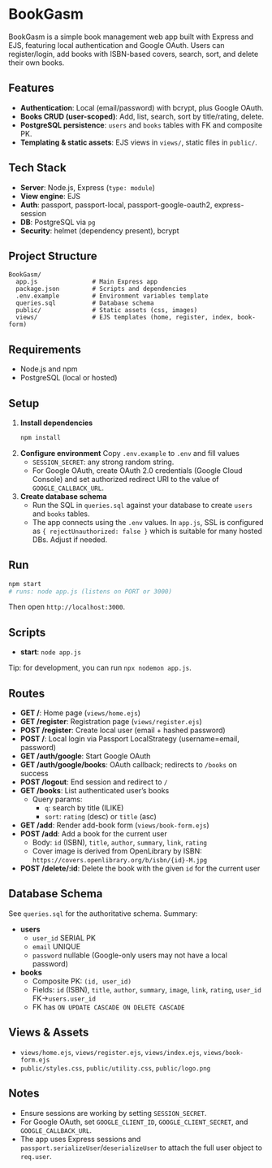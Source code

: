 # BookGasm

BookGasm is a simple book management web app built with Express and EJS, featuring local authentication and Google OAuth. Users can register/login, add books with ISBN-based covers, search, sort, and delete their own books.

## Features
- **Authentication**: Local (email/password) with bcrypt, plus Google OAuth.
- **Books CRUD (user-scoped)**: Add, list, search, sort by title/rating, delete.
- **PostgreSQL persistence**: `users` and `books` tables with FK and composite PK.
- **Templating & static assets**: EJS views in `views/`, static files in `public/`.

## Tech Stack
- **Server**: Node.js, Express (`type: module`)
- **View engine**: EJS
- **Auth**: passport, passport-local, passport-google-oauth2, express-session
- **DB**: PostgreSQL via `pg`
- **Security**: helmet (dependency present), bcrypt

## Project Structure
```
BookGasm/
  app.js               # Main Express app
  package.json         # Scripts and dependencies
  .env.example         # Environment variables template
  queries.sql          # Database schema
  public/              # Static assets (css, images)
  views/               # EJS templates (home, register, index, book-form)
```

## Requirements
- Node.js and npm
- PostgreSQL (local or hosted)

## Setup
1. **Install dependencies**
   ```bash
   npm install
   ```
2. **Configure environment**
   Copy `.env.example` to `.env` and fill values
   - `SESSION_SECRET`: any strong random string.
   - For Google OAuth, create OAuth 2.0 credentials (Google Cloud Console) and set authorized redirect URI to the value of `GOOGLE_CALLBACK_URL`.
3. **Create database schema**
   - Run the SQL in `queries.sql` against your database to create `users` and `books` tables.
   - The app connects using the `.env` values. In `app.js`, SSL is configured as `{ rejectUnauthorized: false }` which is suitable for many hosted DBs. Adjust if needed.

## Run
```bash
npm start
# runs: node app.js (listens on PORT or 3000)
```
Then open `http://localhost:3000`.

## Scripts
- **start**: `node app.js`

Tip: for development, you can run `npx nodemon app.js`.

## Routes
- **GET /**: Home page (`views/home.ejs`)
- **GET /register**: Registration page (`views/register.ejs`)
- **POST /register**: Create local user (email + hashed password)
- **POST /**: Local login via Passport LocalStrategy (username=email, password)
- **GET /auth/google**: Start Google OAuth
- **GET /auth/google/books**: OAuth callback; redirects to `/books` on success
- **POST /logout**: End session and redirect to `/`
- **GET /books**: List authenticated user’s books
  - Query params:
    - `q`: search by title (ILIKE)
    - `sort`: `rating` (desc) or `title` (asc)
- **GET /add**: Render add-book form (`views/book-form.ejs`)
- **POST /add**: Add a book for the current user
  - Body: `id` (ISBN), `title`, `author`, `summary`, `link`, `rating`
  - Cover image is derived from OpenLibrary by ISBN: `https://covers.openlibrary.org/b/isbn/{id}-M.jpg`
- **POST /delete/:id**: Delete the book with the given `id` for the current user

## Database Schema
See `queries.sql` for the authoritative schema. Summary:
- **users**
  - `user_id` SERIAL PK
  - `email` UNIQUE
  - `password` nullable (Google-only users may not have a local password)
- **books**
  - Composite PK: `(id, user_id)`
  - Fields: `id` (ISBN), `title`, `author`, `summary`, `image`, `link`, `rating`, `user_id` FK→`users.user_id`
  - FK has `ON UPDATE CASCADE ON DELETE CASCADE`

## Views & Assets
- `views/home.ejs`, `views/register.ejs`, `views/index.ejs`, `views/book-form.ejs`
- `public/styles.css`, `public/utility.css`, `public/logo.png`

## Notes
- Ensure sessions are working by setting `SESSION_SECRET`.
- For Google OAuth, set `GOOGLE_CLIENT_ID`, `GOOGLE_CLIENT_SECRET`, and `GOOGLE_CALLBACK_URL`.
- The app uses Express sessions and `passport.serializeUser`/`deserializeUser` to attach the full user object to `req.user`.


